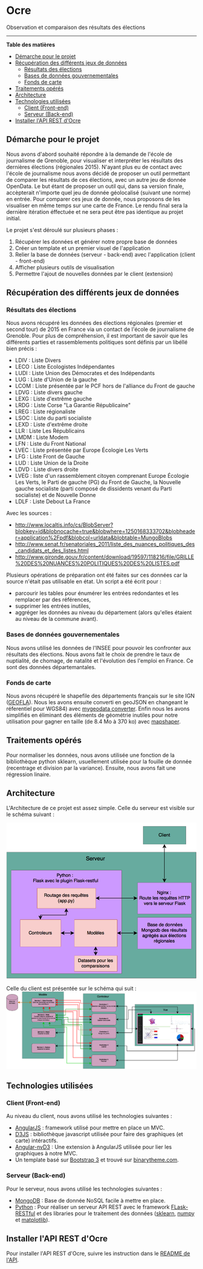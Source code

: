 # Ocre
Observation et comparaison des résultats des élections
____

**Table des matières**
- [Démarche pour le projet](#démarche-pour-le-projet)
- [Récupération des différents jeux de données](#récupération-des-différents-jeux-de-données)
	- [Résultats des élections](#résultats-des-élections)
	- [Bases de données gouvernementales](#bases-de-données-gouvernementales)
	- [Fonds de carte](#fonds-de-carte)
- [Traitements opérés](#traitements-opérés)
- [Architecture](#architecture)
- [Technologies utilisées](#technologies-utilisées)
	- [Client (Front-end)](#client-front-end)
	- [Serveur (Back-end)](#serveur-back-end)
- [Installer l'API REST d'Ocre](#installer-lapi-rest-docre)


## Démarche pour le projet
Nous avons d'abord souhaité répondre à la demande de l'école de journalisme de Grenoble, pour visualiser et interpréter les résultats des dernières élections (régionales 2015). N'ayant plus eu de contact avec l'école de journalisme nous avons décidé de proposer un outil permettant de comparer les résultats de ces élections, avec un autre jeu de donnée OpenData. Le but étant de proposer un outil qui, dans sa version finale, accèpterait n'importe quel jeu de donnée géolocalisé (suivant une norme) en entrée. Pour comparer ces jeux de donnée, nous proposons de les visualiser en même temps sur une carte de France.
Le rendu final sera la dernière itération éffectuée et ne sera peut être pas identique au projet initial.

Le projet s'est déroulé sur plusieurs phases :
  1. Récupérer les données et générer notre propre base de données
  2. Créer un template et un premier visuel de l'application
  3. Relier la base de données (serveur - back-end) avec l'application (client - front-end)
  4. Afficher plusieurs outils de visualisation
  5. Permettre l'ajout de nouvelles données par le client (extension)

## Récupération des différents jeux de données
### Résultats des élections
Nous avons récupéré les données des élections régionales (premier et second tour) de 2015 en France via un contact de l'école de journalisme de Grenoble. Pour plus de compréhension, il est important de savoir que les différents parties et rassemblements politiques sont définis par un libéllé bien précis :
  - LDIV : Liste Divers
  - LECO : Liste Ecologistes Indépendantes
  - LUDI : Liste Union des Démocrates et
des Indépendants
  - LUG : Liste d'Union de la gauche
  - LCOM : Liste présentée par le PCF hors de l'alliance du Front de gauche
  - LDVG : Liste divers gauche
  - LEXG : Liste d'extrême gauche
  - LRDG : Liste Corse "La Garantie Républicaine"
  - LREG : Liste régionaliste
  - LSOC : Liste du parti socialiste
  - LEXD : Liste d'extrême droite
  - LLR : Liste Les Républicains
  - LMDM : Liste Modem
  - LFN : Liste du Front National
  - LVEC : Liste présentée par Europe Écologie Les Verts
  - LFG : Liste Front de Gauche
  - LUD : Liste Union de la Droite
  - LDVD : Liste divers droite
  - LVEG : liste d'un rassemblement citoyen comprenant Europe Écologie Les Verts, le Parti de gauche (PG) du Front de Gauche, la Nouvelle gauche socialiste (parti composé de dissidents venant du Parti socialiste) et de Nouvelle Donne
  - LDLF : Liste Debout La France

Avec les sources :
  - http://www.localtis.info/cs/BlobServer?blobkey=id&blobnocache=true&blobwhere=1250168333702&blobheader=application%2Fpdf&blobcol=urldata&blobtable=MungoBlobs
  - http://www.senat.fr/senatoriales_2011/liste_des_nuances_politiques_des_candidats_et_des_listes.html
  - http://www.gironde.gouv.fr/content/download/19597/118216/file/GRILLE%20DES%20NUANCES%20POLITIQUES%20DES%20LISTES.pdf

Plusieurs opérations de préparation ont été faites sur ces données car la source n'était pas utilisable en état. Un script a été écrit pour :
- parcourir les tables pour énumérer les entrées redondantes et les remplacer par des références,
- supprimer les entrées inutiles,
- aggréger les données au niveau du département (alors qu'elles étaient au niveau de la commune avant).

### Bases de données gouvernementales
Nous avons utilisé les données de l'INSEE pour pouvoir les confronter aux résultats des élections. Nous avons fait le choix de prendre le taux de nuptialité, de chomage, de natalité et l'évolution des l'emploi en France. Ce sont des données départemantales.

### Fonds de carte
Nous avons récupéré le shapefile des départements français sur le site IGN ([GEOFLA](http://professionnels.ign.fr/geofla)). Nous les avons ensuite converti en geoJSON en changeant le réferentiel pour WGS84) avec [mygeodata converter](http://converter.mygeodata.eu/). Enfin nous les avons simplifiés en éliminant des éléments de géométrie inutiles pour notre utilisation pour gagner en taille (de 8.4 Mo à 370 ko) avec [mapshaper](http://www.mapshaper.org/).


## Traitements opérés
Pour normaliser les données, nous avons utilisée une fonction de la bibliothèque python sklearn, usuellement utilisée pour la fouille de donnée (recentrage et division par la variance).
Ensuite, nous avons fait une régression linaire.


## Architecture
L'Architecture de ce projet est assez simple. Celle du serveur est visible sur le schéma suivant :

<img src = "doc/serveur.png" title = "Serveur" alt = "Serveur">


Celle du client est présentée sur le schéma qui suit :
<img src = "doc/Modele_Vue_Controleur_de_OCRE.png" title = "Client" alt = "Client">

## Technologies utilisées
### Client (Front-end)
Au niveau du client, nous avons utilisé les technologies suivantes :
- [AngularJS](https://angularjs.org/) : framework utilisé pour mettre en place un MVC.
- [D3JS](http://d3js.org/) : bibliothèque javascript utilisée pour faire des graphiques (et carte) intéractifs.
- [Angular-nvD3](http://krispo.github.io/angular-nvd3/#/) : Une extension à AngularJS utilisée pour lier les graphiques à notre MVC.
- Un template basé sur [Bootstrap 3](http://getbootstrap.com/) et trouvé sur [binarytheme.com](http://www.binarytheme.com/).


### Serveur (Back-end)
Pour le serveur, nous avons utilisé les technologies suivantes :
- [MongoDB](https://www.mongodb.org/) : Base de donnée NoSQL facile à mettre en place.
- [Python](https://www.python.org/) : Pour réaliser un serveur API REST avec le framework [FLask-RESTful](http://flask-restful-cn.readthedocs.org/en/0.3.4/) et des libraries pour le traitement des données ([sklearn](http://scikit-learn.org/stable/), [numpy](http://www.numpy.org/) et [matplotlib](http://matplotlib.org/)).

## Installer l'API REST d'Ocre
Pour installer l'API REST d'Ocre, suivre les instruction dans le [README de l'API](restful_api/).

